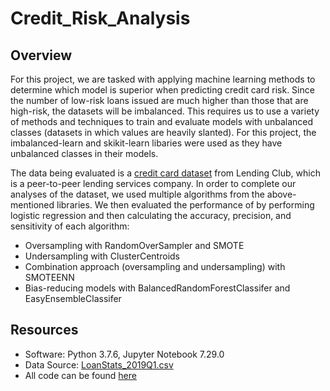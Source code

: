 # Credit_Risk_Analysis

## Overview

For this project, we are tasked with applying machine learning methods to determine which model is superior when predicting credit card risk. Since the number of low-risk loans issued are much higher than those that are high-risk, the datasets will be imbalanced. This requires us to use a variety of methods and techniques to train and evaluate models with unbalanced classes (datasets in which values are heavily slanted). For this project, the imbalanced-learn and skikit-learn libaries were used as they have unbalanced classes in their models. 

The data being evaluated is a [credit card dataset](https://github.com/crtallent/Credit_Risk_Analysis/tree/main/Resources) from Lending Club, which is a peer-to-peer lending services company. In order to complete our analyses of the dataset, we used multiple algorithms from the above-mentioned libraries. We then evaluated the performance of by performing logistic regression and then calculating the accuracy, precision, and sensitivity of each algorithm:

* Oversampling with RandomOverSampler and SMOTE
* Undersampling with ClusterCentroids
* Combination approach (oversampling and undersampling) with SMOTEENN
* Bias-reducing models with BalancedRandomForestClassifer and EasyEnsembleClassifer

## Resources

* Software: Python 3.7.6, Jupyter Notebook 7.29.0
* Data Source: [LoanStats_2019Q1.csv](https://github.com/crtallent/Credit_Risk_Analysis/tree/main/Resources)
* All code can be found [here](https://github.com/crtallent/Credit_Risk_Analysis)
